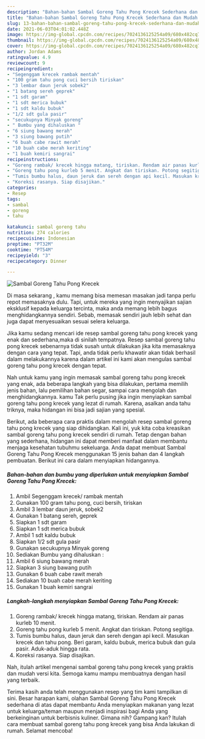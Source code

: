 ```yaml
---
description: "Bahan-bahan Sambal Goreng Tahu Pong Krecek Sederhana dan Mudah Dibuat"
title: "Bahan-bahan Sambal Goreng Tahu Pong Krecek Sederhana dan Mudah Dibuat"
slug: 13-bahan-bahan-sambal-goreng-tahu-pong-krecek-sederhana-dan-mudah-dibuat
date: 2021-06-03T04:01:02.448Z
image: https://img-global.cpcdn.com/recipes/7024136125254a09/680x482cq70/sambal-goreng-tahu-pong-krecek-foto-resep-utama.jpg
thumbnail: https://img-global.cpcdn.com/recipes/7024136125254a09/680x482cq70/sambal-goreng-tahu-pong-krecek-foto-resep-utama.jpg
cover: https://img-global.cpcdn.com/recipes/7024136125254a09/680x482cq70/sambal-goreng-tahu-pong-krecek-foto-resep-utama.jpg
author: Jordan Adams
ratingvalue: 4.9
reviewcount: 9
recipeingredient:
- "Segenggam krecek rambak mentah"
- "100 gram tahu pong cuci bersih tiriskan"
- "3 lembar daun jeruk sobek2"
- "1 batang sereh geprek"
- "1 sdt garam"
- "1 sdt merica bubuk"
- "1 sdt kaldu bubuk"
- "1/2 sdt gula pasir"
- "secukupnya Minyak goreng"
- " Bumbu yang dihaluskan "
- "6 siung bawang merah"
- "3 siung bawang putih"
- "6 buah cabe rawit merah"
- "10 buah cabe merah keriting"
- "1 buah kemiri sangrai"
recipeinstructions:
- "Goreng rambak/ krecek hingga matang, tiriskan. Rendam air panas kurleb 10 menit."
- "Goreng tahu pong kurleb 5 menit. Angkat dan tiriskan. Potong segitiga."
- "Tumis bumbu halus, daun jeruk dan sereh dengan api kecil. Masukan krecek dan tahu pong. Beri garam, kaldu bubuk, merica bubuk dan gula pasir. Aduk-aduk hingga rata."
- "Koreksi rasanya. Siap disajikan."
categories:
- Resep
tags:
- sambal
- goreng
- tahu

katakunci: sambal goreng tahu 
nutrition: 274 calories
recipecuisine: Indonesian
preptime: "PT32M"
cooktime: "PT54M"
recipeyield: "3"
recipecategory: Dinner

---
```



![Sambal Goreng Tahu Pong Krecek](https://img-global.cpcdn.com/recipes/7024136125254a09/680x482cq70/sambal-goreng-tahu-pong-krecek-foto-resep-utama.jpg)

Di masa  sekarang , kamu memang bisa memesan masakan jadi tanpa perlu repot memasaknya dulu. Tapi, untuk mereka yang ingin menyajikan sajian eksklusif kepada keluarga tercinta, maka anda memang lebih bagus menghidangkannya sendiri. Sebab, memasak sendiri jauh lebih sehat dan juga dapat menyesuaikan sesuai selera keluarga.

Jika kamu sedang mencari ide resep sambal goreng tahu pong krecek yang enak dan sederhana,maka di sinilah tempatnya. Resep sambal goreng tahu pong krecek  sebenarnya tidak susah untuk dilakukan jika kita memasaknya dengan cara yang tepat. Tapi, anda tidak perlu khawatir akan tidak berhasil dalam melakukannya 
karena dalam artikel ini kami akan mengulas sambal goreng tahu pong krecek dengan tepat.  



Nah untuk kamu yang ingin memasak sambal goreng tahu pong krecek yang enak, ada beberapa langkah yang bisa dilakukan, pertama memilih jenis bahan, lalu pemilihan bahan segar, sampai cara mengolah dan menghidangkannya. kamu Tak perlu pusing jika ingin menyiapkan sambal goreng tahu pong krecek yang lezat di rumah. Karena, asalkan anda  tahu triknya, maka hidangan ini bisa jadi sajian yang spesial.

Berikut, ada beberapa cara praktis  dalam mengolah resep sambal goreng tahu pong krecek yang siap dihidangkan. Kali ini, yuk kita coba kreasikan sambal goreng tahu pong krecek sendiri di rumah. Tetap dengan bahan yang sederhana, hidangan ini dapat memberi manfaat dalam membantu menjaga kesehatan tubuhmu sekeluarga. Anda dapat membuat Sambal Goreng Tahu Pong Krecek menggunakan 15 jenis bahan dan 4 langkah pembuatan. Berikut ini cara dalam menyiapkan hidangannya.

<!--inarticleads1-->

##### Bahan-bahan dan bumbu yang diperlukan untuk menyiapkan Sambal Goreng Tahu Pong Krecek:

1. Ambil Segenggam krecek/ rambak mentah
1. Gunakan 100 gram tahu pong, cuci bersih, tiriskan
1. Ambil 3 lembar daun jeruk, sobek2
1. Gunakan 1 batang sereh, geprek
1. Siapkan 1 sdt garam
1. Siapkan 1 sdt merica bubuk
1. Ambil 1 sdt kaldu bubuk
1. Siapkan 1/2 sdt gula pasir
1. Gunakan secukupnya Minyak goreng
1. Sediakan  Bumbu yang dihaluskan :
1. Ambil 6 siung bawang merah
1. Siapkan 3 siung bawang putih
1. Gunakan 6 buah cabe rawit merah
1. Sediakan 10 buah cabe merah keriting
1. Gunakan 1 buah kemiri sangrai




<!--inarticleads2-->

##### Langkah-langkah menyiapkan Sambal Goreng Tahu Pong Krecek:

1. Goreng rambak/ krecek hingga matang, tiriskan. Rendam air panas kurleb 10 menit.
1. Goreng tahu pong kurleb 5 menit. Angkat dan tiriskan. Potong segitiga.
1. Tumis bumbu halus, daun jeruk dan sereh dengan api kecil. Masukan krecek dan tahu pong. Beri garam, kaldu bubuk, merica bubuk dan gula pasir. Aduk-aduk hingga rata.
1. Koreksi rasanya. Siap disajikan.




Nah, itulah artikel mengenai  sambal goreng tahu pong krecek  yang praktis dan mudah versi kita. Semoga kamu mampu membuatnya dengan hasil yang terbaik. 

Terima kasih anda telah menggunakan resep yang tim kami tampilkan di sini. Besar harapan kami, olahan  Sambal Goreng Tahu Pong Krecek sederhana di atas dapat membantu Anda menyiapkan makanan yang lezat untuk keluarga/teman maupun menjadi inspirasi bagi Anda yang berkeinginan untuk berbisnis kuliner. Gimana nih? Gampang kan? Itulah cara membuat sambal goreng tahu pong krecek yang bisa Anda lakukan di rumah. Selamat mencoba!

